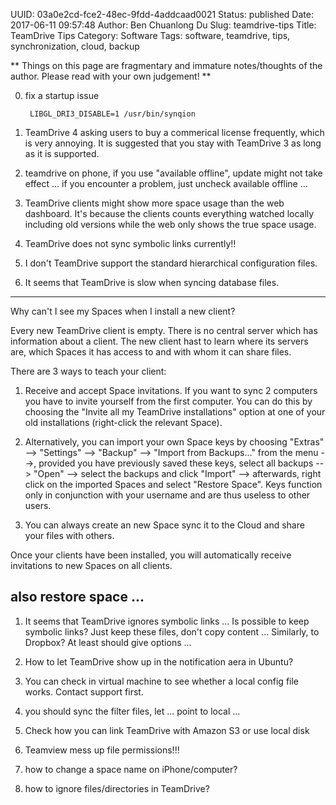 UUID: 03a0e2cd-fce2-48ec-9fdd-4addcaad0021
Status: published
Date: 2017-06-11 09:57:48
Author: Ben Chuanlong Du
Slug: teamdrive-tips
Title: TeamDrive Tips
Category: Software
Tags: software, teamdrive, tips, synchronization, cloud, backup

**
Things on this page are
fragmentary and immature notes/thoughts of the author.
Please read with your own judgement!
**

0. fix a startup issue

        LIBGL_DRI3_DISABLE=1 /usr/bin/synqion

1. TeamDrive 4 asking users to buy a commerical license frequently,
    which is very annoying. 
    It is suggested that you stay with TeamDrive 3 as long as it is supported. 
 
0. teamdrive on phone, if you use "available offline", update might not take effect ...
if you encounter a problem, just uncheck available offline ...

1. TeamDrive clients might show more space usage than the web dashboard. 
It's because the clients counts everything watched locally including old versions
while the web only shows the true space usage. 

2. TeamDrive does not sync symbolic links currently!!

3. I don't TeamDrive support the standard hierarchical configuration files. 


2. It seems that TeamDrive is slow when syncing database files.

---------------------------------------
Why can't I see my Spaces when I install a new client?

Every new TeamDrive client is empty. There is no central server which has information about a client. The new client hast to learn where its servers are, which Spaces it has access to and with whom it can share files.

There are 3 ways to teach your client:

1) Receive and accept Space invitations.
If you want to sync 2 computers you have to invite yourself from the first computer. You can do this by choosing the "Invite all my TeamDrive installations" option at one of your old installations (right-click the relevant Space).

2) Alternatively, you can import your own Space keys by choosing "Extras" --> "Settings" --> "Backup" --> "Import from Backups..." from the menu -->, provided you have previously saved these keys, select all backups --> "Open" --> select the backups and click "Import" --> afterwards, right click on the imported Spaces and select "Restore Space". Keys function only in conjunction with your username and are thus useless to other users.

3) You can always create an new Space sync it to the Cloud and share your files with others.

Once your clients have been installed, you will automatically receive invitations to new Spaces on all clients.

also restore space ...
---------------------------------------



1. It seems that TeamDrive ignores symbolic links ...
Is possible to keep symbolic links? Just keep these files, don't copy content ...
Similarly, to Dropbox? At least should give options ...

3. How to let TeamDrive show up in the notification aera in Ubuntu?

5. You can check in virtual machine to see whether a local config file works.
Contact support first.

16. you should sync the filter files, let ... point to local ...

8. Check how you can link TeamDrive with Amazon S3 or use local disk 

6. Teamview mess up file permissions!!!

7. how to change a space name on iPhone/computer?

4. how to ignore files/directories in TeamDrive?